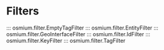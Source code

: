 # Filters

::: osmium.filter.EmptyTagFilter
::: osmium.filter.EntityFilter
::: osmium.filter.GeoInterfaceFilter
::: osmium.filter.IdFilter
::: osmium.filter.KeyFilter
::: osmium.filter.TagFilter


